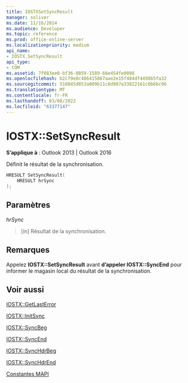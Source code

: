 ```yaml
---
title: IOSTXSetSyncResult
manager: soliver
ms.date: 11/16/2014
ms.audience: Developer
ms.topic: reference
ms.prod: office-online-server
ms.localizationpriority: medium
api_name:
- IOSTX.SetSyncResult
api_type:
- COM
ms.assetid: 7f083ee0-bf36-0059-1589-66e454fe0098
ms.openlocfilehash: b2c79e8c486415867aae2e15f484df4498b5fa32
ms.sourcegitcommit: 518845d053a009b11c8d907a33822161c0b6bc96
ms.translationtype: MT
ms.contentlocale: fr-FR
ms.lasthandoff: 03/08/2022
ms.locfileid: "63377147"
---
```

# <a name="iostxsetsyncresult"></a>IOSTX::SetSyncResult

  
  
**S’applique à** : Outlook 2013 | Outlook 2016 
  
Définit le résultat de la synchronisation.
  
```cpp
HRESULT SetSyncResult( 
    HRESULT hrSync 
);
```

## <a name="parameters"></a>Paramètres

 _hrSync_
  
> [in] Résultat de la synchronisation. 
    
## <a name="remarks"></a>Remarques

Appelez **IOSTX::SetSyncResult** avant **d’appeler IOSTX::SyncEnd** pour informer le magasin local du résultat de la synchronisation. 
  
## <a name="see-also"></a>Voir aussi



[IOSTX::GetLastError](iostx-getlasterror.md)
  
[IOSTX::InitSync](iostx-initsync.md)
  
[IOSTX::SyncBeg](iostx-syncbeg.md)
  
[IOSTX::SyncEnd](iostx-syncend.md)
  
[IOSTX::SyncHdrBeg](iostx-synchdrbeg.md)
  
[IOSTX::SyncHdrEnd](iostx-synchdrend.md)


[Constantes MAPI](mapi-constants.md)

